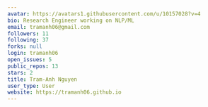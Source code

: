 ```yaml
---
avatar: https://avatars1.githubusercontent.com/u/10157028?v=4
bio: Research Engineer working on NLP/ML
email: tramanh06@gmail.com
followers: 11
following: 37
forks: null
login: tramanh06
open_issues: 5
public_repos: 13
stars: 2
title: Tram-Anh Nguyen
user_type: User
website: https://tramanh06.github.io
---
```


